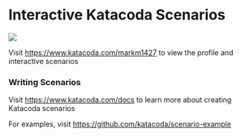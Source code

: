 # Interactive Katacoda Scenarios

[![](http://shields.katacoda.com/katacoda/markm1427/count.svg)](https://www.katacoda.com/markm1427 "Get your profile on Katacoda.com")

Visit https://www.katacoda.com/markm1427 to view the profile and interactive scenarios

### Writing Scenarios
Visit https://www.katacoda.com/docs to learn more about creating Katacoda scenarios

For examples, visit https://github.com/katacoda/scenario-example

